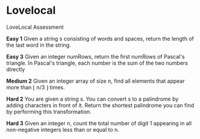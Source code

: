 # Lovelocal
LoveLocal Assessment 

**Easy 1**
Given a string s consisting of words and spaces, return the length of the last word in the string.

**Easy 3**
Given an integer numRows, return the first numRows of Pascal's triangle.
In Pascal's triangle, each number is the sum of the two numbers directly 


**Medium 2**
Given an integer array of size n, find all elements that appear more than ⌊ n/3 ⌋ times.


**Hard 2**
You are given a string s. You can convert s to a 
palindrome by adding characters in front of it.
Return the shortest palindrome you can find by performing this transformation.

**Hard 3**
Given an integer n, count the total number of digit 1 appearing in all non-negative integers less than or equal to n.

